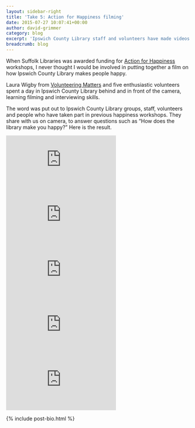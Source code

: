 ```yaml
---
layout: sidebar-right
title: 'Take 5: Action for Happiness filming'
date: 2015-07-27 10:07:41+00:00
author: david-grimmer
category: blog
excerpt: 'Ipswich County Library staff and volunteers have made videos for the Take 5 project, answering the question: “How does the library make you happy?”'
breadcrumb: blog
---
```

When Suffolk Libraries was awarded funding for [Action for Happiness](http://www.actionforhappiness.org/) workshops, I never thought I would be involved in putting together a film on how Ipswich County Library makes people happy.

Laura Wigby from [Volunteering Matters](http://volunteeringmatters.org.uk/) and five enthusiastic volunteers spent a day in Ipswich County Library behind and in front of the camera, learning filming and interviewing skills.

The word was put out to Ipswich County Library groups, staff, volunteers and people who have taken part in previous happiness workshops. They share with us on camera, to answer questions such as “How does the library make you happy?” Here is the result.

<iframe src="https://www.youtube.com/embed/e4lTZSwzhgc" frameborder="0" allowfullscreen></iframe>

<iframe src="https://www.youtube.com/embed/vNB4Dl4h7NI" frameborder="0" allowfullscreen></iframe>

<iframe src="https://www.youtube.com/embed/VKYU8fKg50s" frameborder="0" allowfullscreen></iframe>

<iframe src="https://www.youtube.com/embed/V8CFiesLJbA" frameborder="0" allowfullscreen></iframe>

<iframe src="https://www.youtube.com/embed/WOtGu7ougcw" frameborder="0" allowfullscreen></iframe>

{% include post-bio.html %}
